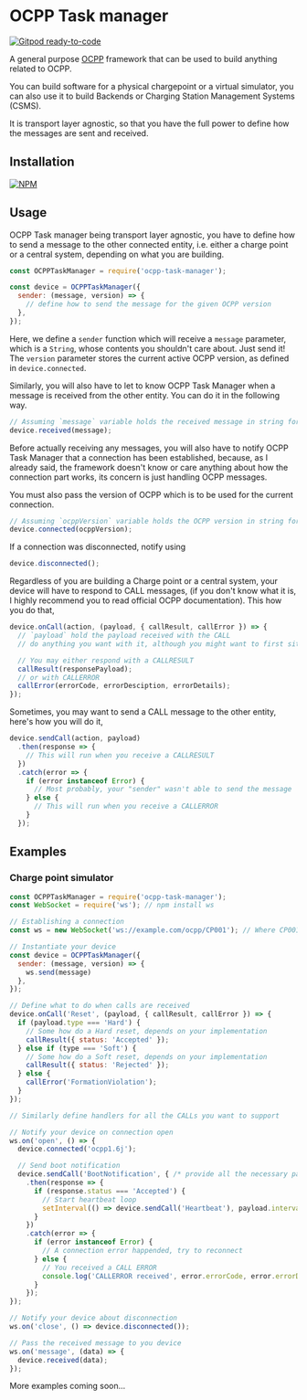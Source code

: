 # OCPP Task manager

[![Gitpod ready-to-code](https://img.shields.io/badge/Gitpod-ready--to--code-blue?logo=gitpod)](https://gitpod.io/#https://github.com/pSnehanshu/pointsim-ocpp-task-manager)

A general purpose [OCPP](https://www.openchargealliance.org/) framework 
that can be used to build anything related to OCPP.

You can build software for a physical chargepoint or a virtual simulator,
you can also use it to build Backends or Charging Station Management Systems (CSMS).

It is transport layer agnostic, so that you have the full power to define
how the messages are sent and received.

## Installation

[![NPM](https://nodei.co/npm/ocpp-task-manager.png?compact=true)](https://nodei.co/npm/ocpp-task-manager/)


## Usage

OCPP Task manager being transport layer agnostic, you have to define how to send
a message to the other connected entity, i.e. either a charge point or a central system,
depending on what you are building.

```javascript
const OCPPTaskManager = require('ocpp-task-manager');

const device = OCPPTaskManager({
  sender: (message, version) => {
    // define how to send the message for the given OCPP version
  },
});
```

Here, we define a `sender` function which will receive a `message` parameter, which
is a `String`, whose contents you shouldn't care about. Just send it! The `version`
parameter stores the current active OCPP version, as defined in `device.connected`.

Similarly, you will also have to let to know OCPP Task Manager when a message is received from the other entity. You can do it in the following way.

```javascript
// Assuming `message` variable holds the received message in string format
device.received(message);
```

Before actually receiving any messages, you will also have to notify OCPP Task Manager that a connection has been established, because, as I already said, the framework doesn't know or care anything about how the connection part works, its concern is just handling OCPP messages.

You must also pass the version of OCPP which is to be used for the current connection.

```javascript
// Assuming `ocppVersion` variable holds the OCPP version in string format
device.connected(ocppVersion);
```

If a connection was disconnected, notify using

```javascript
device.disconnected();
```

Regardless of you are building a Charge point or a central system, your device will have to respond to CALL messages, (if you don't know what it is, I highly recommend you to read  official OCPP documentation). This how you do that,

```javascript
device.onCall(action, (payload, { callResult, callError }) => {
  // `payload` hold the payload received with the CALL
  // do anything you want with it, although you might want to first sit and plan

  // You may either respond with a CALLRESULT
  callResult(responsePayload);
  // or with CALLERROR
  callError(errorCode, errorDesciption, errorDetails);
});
```

Sometimes, you may want to send a CALL message to the other entity, here's how you will do it,

```javascript
device.sendCall(action, payload)
  .then(response => {
    // This will run when you receive a CALLRESULT
  })
  .catch(error => {
    if (error instanceof Error) {
      // Most probably, your "sender" wasn't able to send the message
    } else {
      // This will run when you receive a CALLERROR
    }
  });
```

## Examples

### Charge point simulator

```javascript
const OCPPTaskManager = require('ocpp-task-manager');
const WebSocket = require('ws'); // npm install ws

// Establishing a connection
const ws = new WebSocket('ws://example.com/ocpp/CP001'); // Where CP001 is the chargepoint unique identifier

// Instantiate your device
const device = OCPPTaskManager({
  sender: (message, version) => {
    ws.send(message)
  },
});

// Define what to do when calls are received
device.onCall('Reset', (payload, { callResult, callError }) => {
  if (payload.type === 'Hard') {
    // Some how do a Hard reset, depends on your implementation
    callResult({ status: 'Accepted' });
  } else if (type === 'Soft') {
    // Some how do a Soft reset, depends on your implementation
    callResult({ status: 'Rejected' });
  } else {
    callError('FormationViolation');
  }
});

// Similarly define handlers for all the CALLs you want to support

// Notify your device on connection open
ws.on('open', () => {
  device.connected('ocpp1.6j');

  // Send boot notification
  device.sendCall('BootNotification', { /* provide all the necessary payload items */ })
    .then(response => {
      if (response.status === 'Accepted') {
        // Start heartbeat loop
        setInterval(() => device.sendCall('Heartbeat'), payload.interval * 1000);
      }
    })
    .catch(error => {
      if (error instanceof Error) {
        // A connection error happended, try to reconnect
      } else {
        // You received a CALL ERROR
        console.log('CALLERROR received', error.errorCode, error.errorDescription, error.errorDetails);
      }
    });
});

// Notify your device about disconnection
ws.on('close', () => device.disconnected());

// Pass the received message to you device
ws.on('message', (data) => {
  device.received(data);
});
```

More examples coming soon...
